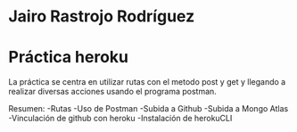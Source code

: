  # Jairo Rastrojo Rodríguez
 # Práctica heroku
La práctica se centra en utilizar rutas con el metodo post y get y llegando a realizar diversas acciones usando el programa postman.

Resumen:
-Rutas
-Uso de Postman
-Subida a Github
-Subida a Mongo Atlas
-Vinculación de github con heroku
-Instalación de herokuCLI